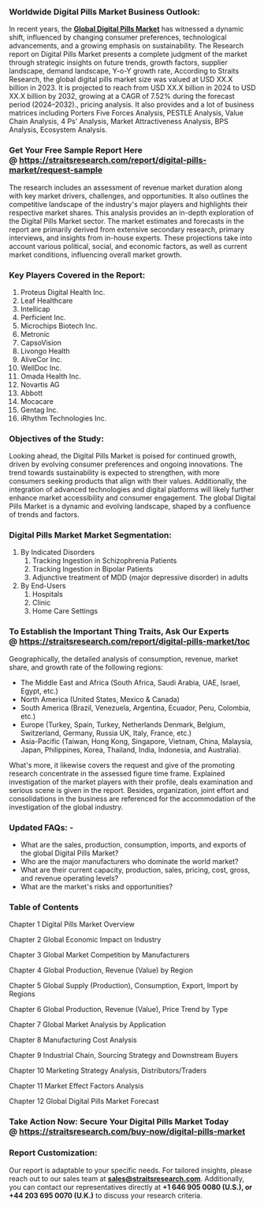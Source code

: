 <h3>Worldwide Digital Pills Market Business Outlook:</h3>
<p>In recent years, the <strong><a href=https://straitsresearch.com/report/digital-pills-market>Global Digital Pills Market</a></strong> has witnessed a dynamic shift, influenced by changing consumer preferences, technological advancements, and a growing emphasis on sustainability. The Research report on Digital Pills Market presents a complete judgment of the market through strategic insights on future trends, growth factors, supplier landscape, demand landscape, Y-o-Y growth rate, According to Straits Research, the global digital pills market size was valued at USD XX.X billion in 2023. It is projected to reach from USD XX.X billion in 2024 to USD XX.X billion by 2032, growing at a CAGR of 7.52% during the forecast period (2024–2032)., pricing analysis. It also provides and a lot of business matrices including Porters Five Forces Analysis, PESTLE Analysis, Value Chain Analysis, 4 Ps' Analysis, Market Attractiveness Analysis, BPS Analysis, Ecosystem Analysis.</p>
<h3>Get Your Free Sample Report Here @&nbsp;<a href=https://straitsresearch.com/report/digital-pills-market/request-sample>https://straitsresearch.com/report/digital-pills-market/request-sample</a></h3>
<p>The research includes an assessment of revenue market duration along with key market drivers, challenges, and opportunities. It also outlines the competitive landscape of the industry's major players and highlights their respective market shares. This analysis provides an in-depth exploration of the Digital Pills Market sector. The market estimates and forecasts in the report are primarily derived from extensive secondary research, primary interviews, and insights from in-house experts. These projections take into account various political, social, and economic factors, as well as current market conditions, influencing overall market growth.</p>
<h3>Key Players Covered in the Report:</h3>
<p><ol>
<li>Proteus Digital Health Inc.</li>
<li>Leaf Healthcare</li>
<li>Intellicap</li>
<li>Perficient Inc.</li>
<li>Microchips Biotech Inc.</li>
<li>Metronic</li>
<li>CapsoVision</li>
<li>Livongo Health</li>
<li>AliveCor Inc.</li>
<li>WellDoc Inc.</li>
<li>Omada Health Inc.</li>
<li>Novartis AG</li>
<li>Abbott</li>
<li>Mocacare</li>
<li>Gentag Inc.</li>
<li>iRhythm Technologies Inc.</li>
</ol></p>
<h3>Objectives of the Study<strong>:</strong></h3>
<p>Looking ahead, the Digital Pills Market is poised for continued growth, driven by evolving consumer preferences and ongoing innovations. The trend towards sustainability is expected to strengthen, with more consumers seeking products that align with their values. Additionally, the integration of advanced technologies and digital platforms will likely further enhance market accessibility and consumer engagement. The global Digital Pills Market is a dynamic and evolving landscape, shaped by a confluence of trends and factors.</p>
<h3>Digital Pills Market Market Segmentation:</h3>
<p><ol>
<li>By Indicated Disorders
<ol>
<li>Tracking Ingestion in Schizophrenia Patients</li>
<li>Tracking Ingestion in Bipolar Patients</li>
<li>Adjunctive treatment of MDD (major depressive disorder) in adults</li>
</ol>
</li>
<li>By End-Users
<ol>
<li>Hospitals</li>
<li>Clinic</li>
<li>Home Care Settings</li>
</ol>
</li>
</ol></p>
<h3>To Establish the Important Thing Traits, Ask Our Experts @&nbsp;<strong><a href=https://straitsresearch.com/report/digital-pills-market/toc>https://straitsresearch.com/report/digital-pills-market/toc</a></strong></h3>
<p>Geographically, the detailed analysis of consumption, revenue, market share, and growth rate of the following regions:</p>
<ul>
<li>The Middle East and Africa (South Africa, Saudi Arabia, UAE, Israel, Egypt, etc.)</li>
<li>North America (United States, Mexico &amp; Canada)</li>
<li>South America (Brazil, Venezuela, Argentina, Ecuador, Peru, Colombia, etc.)</li>
<li>Europe (Turkey, Spain, Turkey, Netherlands Denmark, Belgium, Switzerland, Germany, Russia UK, Italy, France, etc.)</li>
<li>Asia-Pacific (Taiwan, Hong Kong, Singapore, Vietnam, China, Malaysia, Japan, Philippines, Korea, Thailand, India, Indonesia, and Australia).</li>
</ul>
<p>What's more, it likewise covers the request and give of the promoting research concentrate in the assessed figure time frame. Explained investigation of the market players with their profile, deals examination and serious scene is given in the report. Besides, organization, joint effort and consolidations in the business are referenced for the accommodation of the investigation of the global industry.</p>
<h3>Updated FAQs: -</h3>
<ul>
<li>What are the sales, production, consumption, imports, and exports of the global Digital Pills Market?</li>
<li>Who are the major manufacturers who dominate the world market?</li>
<li>What are their current capacity, production, sales, pricing, cost, gross, and revenue operating levels?</li>
<li>What are the market's risks and opportunities?</li>
</ul>
<h3>Table of Contents</h3>
<p>Chapter 1 Digital Pills Market Overview</p>
<p>Chapter 2 Global Economic Impact on Industry</p>
<p>Chapter 3 Global Market Competition by Manufacturers</p>
<p>Chapter 4 Global Production, Revenue (Value) by Region</p>
<p>Chapter 5 Global Supply (Production), Consumption, Export, Import by Regions</p>
<p>Chapter 6 Global Production, Revenue (Value), Price Trend by Type</p>
<p>Chapter 7 Global Market Analysis by Application</p>
<p>Chapter 8 Manufacturing Cost Analysis</p>
<p>Chapter 9 Industrial Chain, Sourcing Strategy and Downstream Buyers</p>
<p>Chapter 10 Marketing Strategy Analysis, Distributors/Traders</p>
<p>Chapter 11 Market Effect Factors Analysis</p>
<p>Chapter 12 Global Digital Pills Market Forecast</p>
<h3>Take Action Now: Secure Your Digital Pills Market Today @&nbsp;<strong><a href=https://straitsresearch.com/buy-now/digital-pills-market>https://straitsresearch.com/buy-now/digital-pills-market</a></strong></h3>
<h3>Report Customization:</h3>
<p>Our report is adaptable to your specific needs. For tailored insights, please reach out to our sales team at <strong><a href=mailto:sales@straitsresearch.com>sales@straitsresearch.com</a></strong>. Additionally, you can contact our representatives directly at <strong>+1 646 905 0080 (U.S.), or +44 203 695 0070 (U.K.)</strong> to discuss your research criteria.</p>
